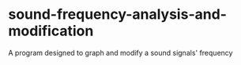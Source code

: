 # sound-frequency-analysis-and-modification
A program designed to graph and modify a sound signals' frequency
